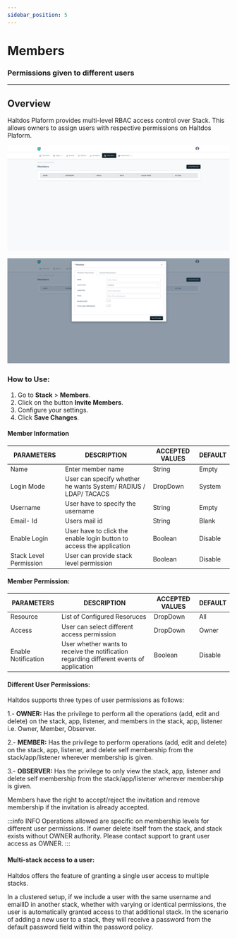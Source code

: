 ```yaml
---
sidebar_position: 5
---
```

# Members

###  Permissions given to different users

----

## Overview 

Haltdos Plaform provides multi-level RBAC access control over Stack. This allows owners to assign users with respective permissions on Haltdos Plaform.

![members](/img/platform/v8/docs/member1.png)
  
![members](/img/platform/v8/docs/member2.png)

### How to Use:

1. Go to **Stack** > **Members**.
2. Click on the button  **Invite Members**.
3. Configure your settings.
4. Click **Save Changes**.

#### Member Information  

| PARAMETERS       | DESCRIPTION                                              | ACCEPTED VALUES    | DEFAULT  |
|------------------|----------------------------------------------------------|--------------------|----------|
| Name             | Enter member name           | String  | Empty  |
| Login Mode | User can specify whether he wants System/ RADIUS / LDAP/ TACACS | DropDown| System |
| Username       |  User have to specify the username   | String   | Empty    |
| Email- Id  | Users mail id                          | String            | Blank    |
| Enable Login      | User have to click the enable login button to access the application                      | Boolean           | Disable    |
| Stack Level Permission       | User can provide stack level permission              | Boolean           | Disable     |

#### Member Permission:

| PARAMETERS       | DESCRIPTION                                              | ACCEPTED VALUES    | DEFAULT  |
|------------------|----------------------------------------------------------|--------------------|----------|
| Resource             | List of Configured Resoruces | DropDown | All  |
| Access | User can select different access permission | DropDown | Owner |
| Enable Notification       | User whether wants to receive the notification regarding different events of application   | Boolean     | Disable   |

#### Different User Permissions:

Haltdos supports three types of user permissions as follows:

1.- **OWNER:** Has the privilege to perform all the operations (add, edit and delete) on the stack, app, listener, and members in the stack, app, listener i.e. Owner, Member, Observer.

2.- **MEMBER:** Has the privilege to perform operations (add, edit and delete) on the stack, app, listener, and delete self membership from the stack/app/listener wherever membership is given.

3.- **OBSERVER:** Has the privilege to only view the stack, app, listener and delete self membership from the stack/app/listener wherever membership is given.


Members have the right to accept/reject the invitation and remove membership if the invitation is already accepted.

:::info INFO
Operations allowed are specific on membership levels for different user permissions. 
If owner delete itself from the stack, and stack exists without OWNER authority. Please contact support to grant user access as OWNER. 
:::

#### Multi-stack access to a user:

Haltdos offers the feature of granting a single user access to multiple stacks.

In a clustered setup, if we include a user with the same username and emailID in another stack, whether with varying or identical permissions, the user is automatically granted access to that additional stack. In the scenario of adding a new user to a stack, they will receive a password from the default password field within the password policy.
